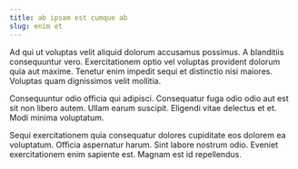 ```yaml
---
title: ab ipsam est cumque ab
slug: enim et
---
```


Ad qui ut voluptas velit aliquid dolorum accusamus possimus. A blanditiis consequuntur vero. Exercitationem optio vel voluptas provident dolorum quia aut maxime. Tenetur enim impedit sequi et distinctio nisi maiores. Voluptas quam dignissimos velit mollitia.

Consequuntur odio officia qui adipisci. Consequatur fuga odio odio aut est sit non libero autem. Ullam earum suscipit. Eligendi vitae delectus et et. Modi minima voluptatum.

Sequi exercitationem quia consequatur dolores cupiditate eos dolorem ea voluptatum. Officia aspernatur harum. Sint labore nostrum odio. Eveniet exercitationem enim sapiente est. Magnam est id repellendus.
